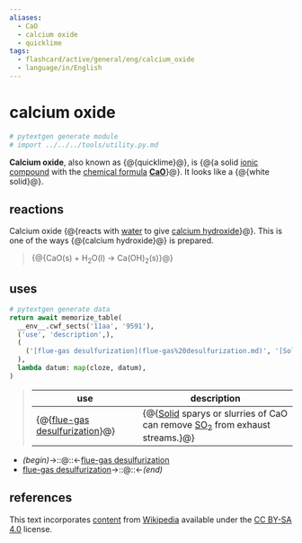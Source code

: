 ```yaml
---
aliases:
  - CaO
  - calcium oxide
  - quicklime
tags:
  - flashcard/active/general/eng/calcium_oxide
  - language/in/English
---
```


# calcium oxide

```Python
# pytextgen generate module
# import ../../../tools/utility.py.md
```

__Calcium oxide__, also known as {@{quicklime}@}, is {@{a solid [ionic compound](ionic%20compound.md) with the [chemical formula](chemical%20formula.md) __[Ca](calcium.md)[O](oxygen.md)__}@}. It looks like a {@{white solid}@}. <!--SR:!2026-03-30,809,230!2032-09-03,2746,330!2030-10-20,2154,278-->

## reactions

Calcium oxide {@{reacts with [water](water.md) to give [calcium hydroxide](calcium%20hydroxide.md)}@}. This is one of the ways {@{calcium hydroxide}@} is prepared.
> {@{CaO(s) + H<sub>2</sub>O(l) → Ca(OH)<sub>2</sub>(s)}@} <!--SR:!2025-06-30,816,277!2025-07-01,817,277!2027-09-16,1422,299-->

## uses

```Python
# pytextgen generate data
return await memorize_table(
  __env__.cwf_sects('11aa', '9591'),
  ('use', 'description',),
  (
    ('[flue-gas desulfurization](flue-gas%20desulfurization.md)', '[Solid](solid.md) sparys or slurries of CaO can remove [SO<sub>2</sub>](sulfur%20dioxide.md) from exhaust streams.',),
  ),
  lambda datum: map(cloze, datum),
)
```

<!--pytextgen generate section="11aa"--><!-- The following content is generated at 2023-04-05T22:23:33.112015+08:00. Any edits will be overridden! -->

> | use | description |
> |-|-|
> | {@{[flue-gas desulfurization](flue-gas%20desulfurization.md)}@} | {@{[Solid](solid.md) sparys or slurries of CaO can remove [SO<sub>2</sub>](sulfur%20dioxide.md) from exhaust streams.}@} | <!--SR:!2026-07-30,843,321!2025-05-24,482,261-->

<!--/pytextgen-->

<!--pytextgen generate section="9591"--><!-- The following content is generated at 2024-01-04T20:17:51.467474+08:00. Any edits will be overridden! -->

- _(begin)_→::@::←[flue-gas desulfurization](flue-gas%20desulfurization.md) <!--SR:!2025-08-24,223,281!2029-02-14,1679,361-->
- [flue-gas desulfurization](flue-gas%20desulfurization.md)→::@::←_(end)_ <!--SR:!2029-02-07,1674,361!2026-01-04,494,281-->

<!--/pytextgen-->

## references

This text incorporates [content](https://en.wikipedia.org/wiki/calcium_oxide) from [Wikipedia](Wikipedia.md) available under the [CC BY-SA 4.0](https://creativecommons.org/licenses/by-sa/4.0/) license.
